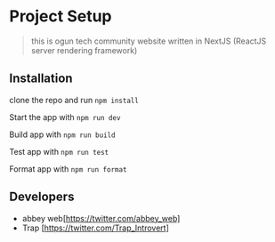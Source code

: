 # Project Setup
> this is ogun tech community website written in NextJS (ReactJS server rendering framework)

## Installation
clone the repo and run `npm install` 

Start the app with `npm run dev`

Build app with `npm run build`

Test app with `npm run test`

Format app with `npm run format`

## Developers
- abbey web[https://twitter.com/abbey_web]
- Trap [https://twitter.com/Trap_Introvert]

